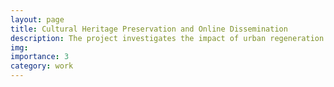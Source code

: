```yaml
---
layout: page
title: Cultural Heritage Preservation and Online Dissemination
description: The project investigates the impact of urban regeneration on cultural vitality and organizes heritage events, while producing multimedia outputs that enhance the visibility of Chinese traditions.
img: 
importance: 3
category: work
---
```

